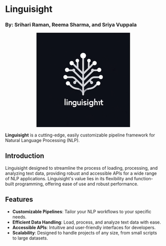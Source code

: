# Linguisight
### By: Srihari Raman, Reema Sharma, and Sriya Vuppala

<p align="center">
  <img src="frontend/logo.png" width="60%" />
</p>

<strong>Linguisight</strong> is a cutting-edge, easily customizable pipeline framework for Natural Language Processing (NLP).

## Introduction
Linguisight designed to streamline the process of loading, processing, and analyzing text data, providing robust and accessible APIs for a wide range of NLP applications. Linguisight's value lies in its flexibility and function-built programming, offering ease of use and robust performance.

## Features
- **Customizable Pipelines**: Tailor your NLP workflows to your specific needs.
- **Efficient Data Handling**: Load, process, and analyze text data with ease.
- **Accessible APIs**: Intuitive and user-friendly interfaces for developers.
- **Scalability**: Designed to handle projects of any size, from small scripts to large datasets.
